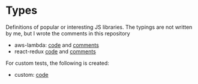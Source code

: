 # Types

Definitions of popular or interesting JS libraries. The typings are not written
by me, but I wrote the comments in this repository

- aws-lambda: [code](https://github.com/DefinitelyTyped/DefinitelyTyped/tree/363cdf403a74e0372e87bbcd15eb1668f4c5230b/types/aws-lambda) and [comments](./aws-lambda)
- react-redux [code](https://github.com/DefinitelyTyped/DefinitelyTyped/tree/363cdf403a74e0372e87bbcd15eb1668f4c5230b/types/react-redux) and [comments](./react-redux)

For custom tests, the following is created:

- custom: [code](./custom)
